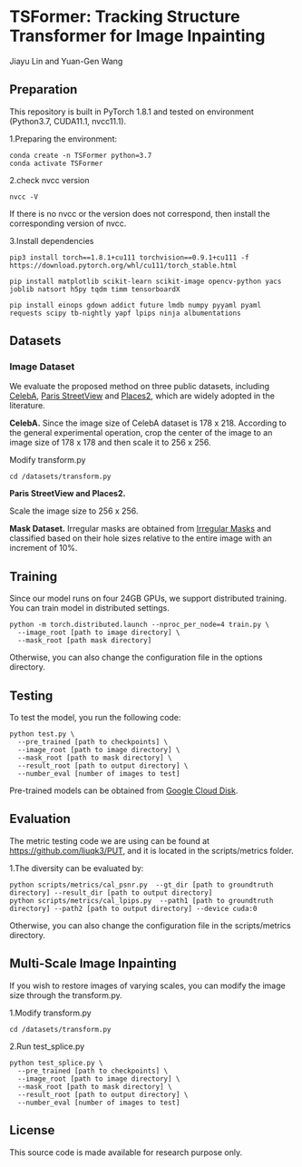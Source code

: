 # TSFormer: Tracking Structure Transformer for Image Inpainting

Jiayu Lin and Yuan-Gen Wang

## Preparation
This repository is built in PyTorch 1.8.1 and tested on environment (Python3.7, CUDA11.1, nvcc11.1).

1.Preparing the environment:
```
conda create -n TSFormer python=3.7
conda activate TSFormer
```

2.check nvcc version
```
nvcc -V
```
If there is no nvcc or the version does not correspond, then install the corresponding version of nvcc.

3.Install dependencies
```
pip3 install torch==1.8.1+cu111 torchvision==0.9.1+cu111 -f https://download.pytorch.org/whl/cu111/torch_stable.html

pip install matplotlib scikit-learn scikit-image opencv-python yacs joblib natsort h5py tqdm timm tensorboardX

pip install einops gdown addict future lmdb numpy pyyaml pyaml requests scipy tb-nightly yapf lpips ninja albumentations
```
## Datasets
### Image Dataset
We evaluate the proposed method on three public datasets, including [CelebA](http://mmlab.ie.cuhk.edu.hk/projects/CelebA.html), [Paris StreetView](https://github.com/pathak22/context-encoder#6-paris-street-view-dataset) and [Places2](http://places2.csail.mit.edu/), which are widely adopted in the literature.

**CelebA.**
Since the image size of CelebA dataset is 178 x 218. According to the general experimental operation, crop the center of the image to an image size of 178 x 178 and then scale it to 256 x 256.

Modify transform.py
```
cd /datasets/transform.py
```

**Paris StreetView and Places2.** 

Scale the image size to 256 x 256.

**Mask Dataset.**
Irregular masks are obtained from [Irregular Masks](https://nv-adlr.github.io/publication/partialconv-inpainting) and classified based on their hole sizes relative to the entire image with an increment of 10%.

## Training
Since our model runs on four 24GB GPUs, we support distributed training. You can train model in distributed settings.
```
python -m torch.distributed.launch --nproc_per_node=4 train.py \
  --image_root [path to image directory] \
  --mask_root [path mask directory]
```
Otherwise, you can also change the configuration file in the options directory.

## Testing

To test the model, you run the following code:
```
python test.py \
  --pre_trained [path to checkpoints] \
  --image_root [path to image directory] \
  --mask_root [path to mask directory] \
  --result_root [path to output directory] \
  --number_eval [number of images to test]
```

Pre-trained models can be obtained from [Google Cloud Disk](https://drive.google.com/drive/folders/1RTNRF31EasqqphUNbgWYz4_Q7YjGlXqa?usp=sharing).

## Evaluation

The metric testing code we are using can be found at https://github.com/liuqk3/PUT, and it is located in the scripts/metrics folder.

1.The diversity can be evaluated by:
```
python scripts/metrics/cal_psnr.py  --gt_dir [path to groundtruth directory] --result_dir [path to output directory]
python scripts/metrics/cal_lpips.py  --path1 [path to groundtruth directory] --path2 [path to output directory] --device cuda:0
```
Otherwise, you can also change the configuration file in the scripts/metrics directory.

## Multi-Scale Image Inpainting

If you wish to restore images of varying scales, you can modify the image size through the transform.py.

1.Modify transform.py
```
cd /datasets/transform.py
```

2.Run test_splice.py
```
python test_splice.py \
  --pre_trained [path to checkpoints] \
  --image_root [path to image directory] \
  --mask_root [path to mask directory] \
  --result_root [path to output directory] \
  --number_eval [number of images to test]
```

## License

This source code is made available for research purpose only.
